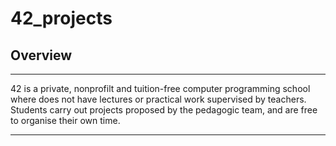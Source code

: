 # 42_projects

## Overview
---

<p>42 is a private, nonprofilt and tuition-free computer programming school where does not have lectures or practical work supervised by teachers. Students carry out projects proposed by the pedagogic team, and are free to organise their own time.</p>

---